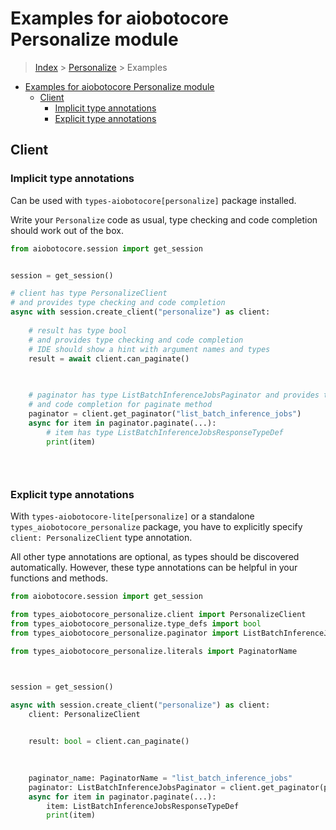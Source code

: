 <a id="examples-for-aiobotocore-personalize-module"></a>

# Examples for aiobotocore Personalize module

> [Index](../README.md) > [Personalize](./README.md) > Examples

- [Examples for aiobotocore Personalize module](#examples-for-aiobotocore-personalize-module)
  - [Client](#client)
    - [Implicit type annotations](#implicit-type-annotations)
    - [Explicit type annotations](#explicit-type-annotations)

<a id="client"></a>

## Client

<a id="implicit-type-annotations"></a>

### Implicit type annotations

Can be used with `types-aiobotocore[personalize]` package installed.

Write your `Personalize` code as usual, type checking and code completion
should work out of the box.

```python
from aiobotocore.session import get_session


session = get_session()

# client has type PersonalizeClient
# and provides type checking and code completion
async with session.create_client("personalize") as client:
    
    # result has type bool
    # and provides type checking and code completion
    # IDE should show a hint with argument names and types
    result = await client.can_paginate()
    

    
    # paginator has type ListBatchInferenceJobsPaginator and provides type checking
    # and code completion for paginate method
    paginator = client.get_paginator("list_batch_inference_jobs")
    async for item in paginator.paginate(...):
        # item has type ListBatchInferenceJobsResponseTypeDef
        print(item)
    

    
```

<a id="explicit-type-annotations"></a>

### Explicit type annotations

With `types-aiobotocore-lite[personalize]` or a standalone
`types_aiobotocore_personalize` package, you have to explicitly specify
`client: PersonalizeClient` type annotation.

All other type annotations are optional, as types should be discovered
automatically. However, these type annotations can be helpful in your functions
and methods.

```python
from aiobotocore.session import get_session

from types_aiobotocore_personalize.client import PersonalizeClient
from types_aiobotocore_personalize.type_defs import bool
from types_aiobotocore_personalize.paginator import ListBatchInferenceJobsPaginator

from types_aiobotocore_personalize.literals import PaginatorName



session = get_session()

async with session.create_client("personalize") as client:
    client: PersonalizeClient

    
    result: bool = client.can_paginate()
    

    
    paginator_name: PaginatorName = "list_batch_inference_jobs"
    paginator: ListBatchInferenceJobsPaginator = client.get_paginator(paginator_name)
    async for item in paginator.paginate(...):
        item: ListBatchInferenceJobsResponseTypeDef
        print(item)
    

    
```
